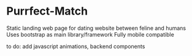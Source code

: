 # Purrfect-Match
Static landing web page for dating website between feline and humans
Uses bootstrap as main library/framework
Fully mobile compatible

to do: add javascript animations, backend components

